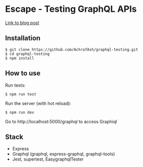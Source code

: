# Escape - Testing GraphQL APIs

[Link to blog post](https://blog.escape.tech/)


## Installation
```
$ git clone https://github.com/AchrafAsh/graphql-testing.git
$ cd graphql-testing
$ npm install
```

## How to use
Run tests:
```
$ npm run test
```

Run the server (with hot reload):
```
$ npm run dev
```
Go to http://localhost:5000/graphql to access Graphiql

## Stack
- Express
- Graphql (graphql, express-graphql, graphql-tools)
- Jest, supertest, EasygraphqlTester